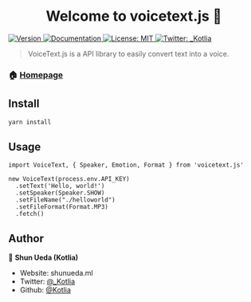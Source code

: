 <h1 align="center">Welcome to voicetext.js 👋</h1>
<p>
  <a href="https://www.npmjs.com/package/voicetext.js" target="_blank">
    <img alt="Version" src="https://img.shields.io/npm/v/voicetext.js.svg">
  </a>
  <a href="http://voicetext.ml" target="_blank">
    <img alt="Documentation" src="https://img.shields.io/badge/documentation-yes-brightgreen.svg" />
  </a>
  <a href="#" target="_blank">
    <img alt="License: MIT" src="https://img.shields.io/badge/License-MIT-yellow.svg" />
  </a>
  <a href="https://twitter.com/_Kotlia" target="_blank">
    <img alt="Twitter: _Kotlia" src="https://img.shields.io/twitter/follow/Kotlia.svg?style=social" />
  </a>
</p>

> VoiceText.js is a API library to easily convert text into a voice.

### 🏠 [Homepage](voicetext.ml)

## Install

```sh
yarn install
```

## Usage

```javascript:ES6
import VoiceText, { Speaker, Emotion, Format } from 'voicetext.js'

new VoiceText(process.env.API_KEY)
  .setText('Hello, world!')
  .setSpeaker(Speaker.SHOW)
  .setFileName("./helloworld")
  .setFileFormat(Format.MP3)
  .fetch()
```

## Author

👤 **Shun Ueda (Kotlia)**

* Website: shunueda.ml
* Twitter: [@_Kotlia](https://twitter.com/Kotlia)
* Github: [@Kotlia](https://github.com/Kotlia)
